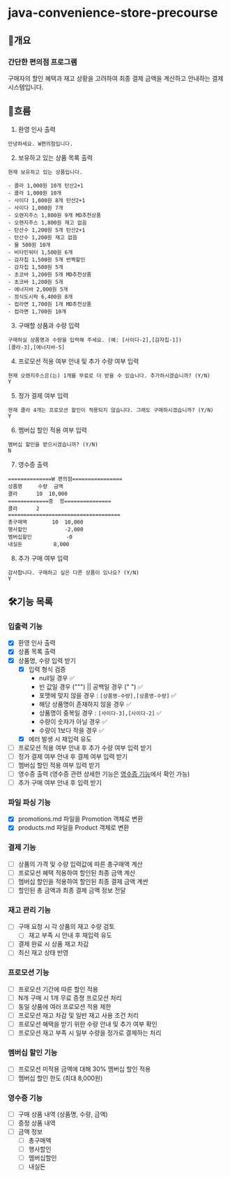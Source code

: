 # java-convenience-store-precourse

## 📑개요

### 간단한 편의점 프로그램

구매자의 할인 혜택과 재고 상황을 고려하여 최종 결제 금액을 계산하고 안내하는 결제 시스템입니다.

## 💬흐름

1. 환영 인사 출력

```
안녕하세요. W편의점입니다.
```

2. 보유하고 있는 상품 목록 출력

```
현재 보유하고 있는 상품입니다.

- 콜라 1,000원 10개 탄산2+1
- 콜라 1,000원 10개
- 사이다 1,000원 8개 탄산2+1
- 사이다 1,000원 7개
- 오렌지주스 1,800원 9개 MD추천상품
- 오렌지주스 1,800원 재고 없음
- 탄산수 1,200원 5개 탄산2+1
- 탄산수 1,200원 재고 없음
- 물 500원 10개
- 비타민워터 1,500원 6개
- 감자칩 1,500원 5개 반짝할인
- 감자칩 1,500원 5개
- 초코바 1,200원 5개 MD추천상품
- 초코바 1,200원 5개
- 에너지바 2,000원 5개
- 정식도시락 6,400원 8개
- 컵라면 1,700원 1개 MD추천상품
- 컵라면 1,700원 10개
```

3. 구매할 상품과 수량 입력

```
구매하실 상품명과 수량을 입력해 주세요. (예: [사이다-2],[감자칩-1])
[콜라-3],[에너지바-5]
```

4. 프로모션 적용 여부 안내 및 추가 수량 여부 입력

```
현재 오렌지주스은(는) 1개를 무료로 더 받을 수 있습니다. 추가하시겠습니까? (Y/N)
Y
```

5. 정가 결제 여부 입력

```
현재 콜라 4개는 프로모션 할인이 적용되지 않습니다. 그래도 구매하시겠습니까? (Y/N)
Y
```

6. 멤버십 할인 적용 여부 입력

```
멤버십 할인을 받으시겠습니까? (Y/N)
N
```

7. 영수증 출력

```
==============W 편의점================
상품명		수량	금액
콜라		10 	10,000
=============증	정===============
콜라		2
====================================
총구매액		10	10,000
행사할인			-2,000
멤버십할인			-0
내실돈			 8,000

```

8. 추가 구매 여부 입력

```
감사합니다. 구매하고 싶은 다른 상품이 있나요? (Y/N)
Y
```

## 🛠️기능 목록

### 입출력 기능

- [X] 환영 인사 출력
- [X] 상품 목록 출력
- [X] 상품명, 수량 입력 받기
    - [X] 입력 형식 검증
        - null일 경우 ✅
        - 빈 값일 경우 (""") || 공백일 경우 (" ") ✅
        - 포맷에 맞지 않을 경우 : `[상품명-수량],[상품명-수량]` ✅
        - 해당 상품명이 존재하지 않을 경우 ✅
        - 상품명이 중복일 경우 : `[사이다-3],[사이다-2]` ✅
        - 수량이 숫자가 아닐 경우 ✅
        - 수량이 1보다 작을 경우 ✅
    - [X] 에러 발생 시 재입력 유도
- [ ] 프로모션 적용 여부 안내 후 추가 수량 여부 입력 받기
- [ ] 정가 결제 여부 안내 후 결제 여부 입력 받기
- [ ] 멤버십 할인 적용 여부 입력 받기
- [ ] 영수증 출력 (영수증 관련 상세한 기능은 [영수증 기능](#영수증-기능)에서 확인 가능)
- [ ] 추가 구매 여부 안내 후 입력 받기

### 파일 파싱 기능

- [X] promotions.md 파일을 Promotion 객체로 변환
- [X] products.md 파일을 Product 객체로 변환

### 결제 기능

- [ ] 상품의 가격 및 수량 입력값에 따른 총구매액 계산
- [ ] 프로모션 혜택 적용하여 할인된 최종 금액 계산
- [ ] 멤버십 할인을 적용하여 할인된 최종 결제 금액 계싼
- [ ] 할인된 총 금액과 최종 결제 금액 정보 전달

### 재고 관리 기능

- [ ] 구매 요청 시 각 상품의 재고 수량 검토
    - [ ] 재고 부족 시 안내 후 재입력 유도
- [ ] 결제 완료 시 상품 재고 차감
- [ ] 최신 재고 상태 반영

### 프로모션 기능

- [ ] 프로모션 기간에 따른 할인 적용
- [ ] N개 구매 시 1개 무료 증졍 프로모션 처리
- [ ] 동일 상품에 여러 프로모션 적용 제한
- [ ] 프로모션 재고 차감 및 일반 재고 사용 조건 처리
- [ ] 프로모션 혜택을 받기 위한 수량 안내 및 추가 여부 확인
- [ ] 프로모션 재고 부족 시 일부 수량을 정가로 결제하는 처리

### 멤버십 할인 기능

- [ ] 프로모션 미적용 금액에 대해 30% 멤버십 할인 적용
- [ ] 멤버십 할인 한도 (최대 8,000원)

### 영수증 기능

- [ ] 구매 상품 내역 (상품명, 수량, 금액)
- [ ] 증정 상품 내역
- [ ] 금액 정보
    - [ ] 총구매액
    - [ ] 행사할인
    - [ ] 멤버십할인
    - [ ] 내실돈
